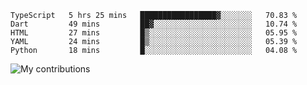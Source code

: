 <!--START_SECTION:waka-->
```text
TypeScript   5 hrs 25 mins   █████████████████▓░░░░░░░   70.83 % 
Dart         49 mins         ██▓░░░░░░░░░░░░░░░░░░░░░░   10.74 % 
HTML         27 mins         █▒░░░░░░░░░░░░░░░░░░░░░░░   05.95 % 
YAML         24 mins         █▒░░░░░░░░░░░░░░░░░░░░░░░   05.39 % 
Python       18 mins         █░░░░░░░░░░░░░░░░░░░░░░░░   04.08 % 
```
<!--END_SECTION:waka-->
<img src="https://github-readme-streak-stats.herokuapp.com/?user=pahas&theme=white" alt="My contributions" />
